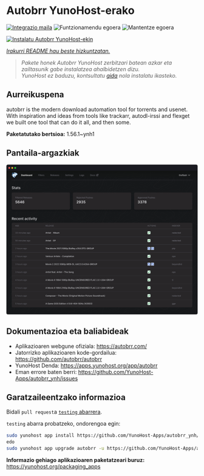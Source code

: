 <!--
Ohart ongi: README hau automatikoki sortu da <https://github.com/YunoHost/apps/tree/master/tools/readme_generator>ri esker
EZ editatu eskuz.
-->

# Autobrr YunoHost-erako

[![Integrazio maila](https://apps.yunohost.org/badge/integration/autobrr)](https://ci-apps.yunohost.org/ci/apps/autobrr/)
![Funtzionamendu egoera](https://apps.yunohost.org/badge/state/autobrr)
![Mantentze egoera](https://apps.yunohost.org/badge/maintained/autobrr)

[![Instalatu Autobrr YunoHost-ekin](https://install-app.yunohost.org/install-with-yunohost.svg)](https://install-app.yunohost.org/?app=autobrr)

*[Irakurri README hau beste hizkuntzatan.](./ALL_README.md)*

> *Pakete honek Autobrr YunoHost zerbitzari batean azkar eta zailtasunik gabe instalatzea ahalbidetzen dizu.*  
> *YunoHost ez baduzu, kontsultatu [gida](https://yunohost.org/install) nola instalatu ikasteko.*

## Aurreikuspena

autobrr is the modern download automation tool for torrents and usenet. With inspiration and ideas from tools like trackarr, autodl-irssi and flexget we built one tool that can do it all, and then some.

**Paketatutako bertsioa:** 1.56.1~ynh1

## Pantaila-argazkiak

![Autobrr(r)en pantaila-argazkia](./doc/screenshots/autobrr-front.png)

## Dokumentazioa eta baliabideak

- Aplikazioaren webgune ofiziala: <https://autobrr.com/>
- Jatorrizko aplikazioaren kode-gordailua: <https://github.com/autobrr/autobrr>
- YunoHost Denda: <https://apps.yunohost.org/app/autobrr>
- Eman errore baten berri: <https://github.com/YunoHost-Apps/autobrr_ynh/issues>

## Garatzaileentzako informazioa

Bidali `pull request`a [`testing` abarrera](https://github.com/YunoHost-Apps/autobrr_ynh/tree/testing).

`testing` abarra probatzeko, ondorengoa egin:

```bash
sudo yunohost app install https://github.com/YunoHost-Apps/autobrr_ynh/tree/testing --debug
edo
sudo yunohost app upgrade autobrr -u https://github.com/YunoHost-Apps/autobrr_ynh/tree/testing --debug
```

**Informazio gehiago aplikazioaren paketatzeari buruz:** <https://yunohost.org/packaging_apps>
